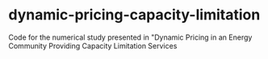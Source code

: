 # dynamic-pricing-capacity-limitation
Code for the numerical study presented in "Dynamic Pricing in an Energy Community Providing Capacity Limitation Services
